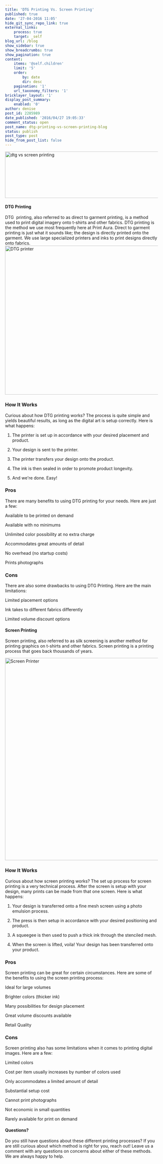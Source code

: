 ```yaml
---
title: 'DTG Printing Vs. Screen Printing'
published: true
date: '27-04-2016 11:05'
hide_git_sync_repo_link: true
external_links:
    process: true
    target: _self
blog_url: /blog
show_sidebar: true
show_breadcrumbs: true
show_pagination: true
content:
    items: '@self.children'
    limit: '5'
    order:
        by: date
        dir: desc
    pagination: '1'
    url_taxonomy_filters: '1'
bricklayer_layout: '1'
display_post_summary:
    enabled: '0'
author: denise
post_id: 2285989
date_published: '2016/04/27 19:05:33'
comment_status: open
post_name: dtg-printing-vs-screen-printing-blog
status: publish
post_type: post
hide_from_post_list: false
---
```


<img src="https://printaura.com/wp-content/uploads/2016/04/dtg-vs-screen-print-banner1.jpg" alt="dtg vs screen printing" width="647" height="153" class="alignnone size-full wp-image-2287665" />

<h4>DTG Printing</h4>
DTG  printing, also referred to as direct to garment printing, is a method used to print digital imagery onto t-shirts and other fabrics. DTG printing is the method we use most frequently here at Print Aura. Direct to garment printing is just what it sounds like; the design is directly printed onto the garment. We use large specialized printers and inks to print designs directly onto fabrics.

<img src="https://printaura.com/wp-content/uploads/2016/04/DTG-printer.jpg" alt="DTG printer" width="873" height="491" class="alignnone size-full wp-image-2287664" />

<h3>How It Works</h3>
Curious about how DTG printing works? The process is quite simple and yields beautiful results, as long as the digital art is setup correctly. Here is what happens:

1. The printer is set up in accordance with your desired placement and product.

2. Your design is sent to the printer.

3. The printer transfers your design onto the product.

4. The ink is then sealed in order to promote product longevity. 

5. And we're done. Easy!

<h3>Pros</h3>
There are many benefits to using DTG printing for your needs. Here are just a few:

<span style="color: #339966;"><span class="dashicons dashicons-yes"></span></span> Available to be printed on demand

<span style="color: #339966;"><span class="dashicons dashicons-yes"></span></span> Available with no minimums

<span style="color: #339966;"><span class="dashicons dashicons-yes"></span></span> Unlimited color possibility at no extra charge

<span style="color: #339966;"><span class="dashicons dashicons-yes"></span></span> Accommodates great amounts of detail

<span style="color: #339966;"><span class="dashicons dashicons-yes"></span></span> No overhead (no startup costs)

<span style="color: #339966;"><span class="dashicons dashicons-yes"></span></span> Prints photographs
<h3>Cons</h3>
There are also some drawbacks to using DTG Printing. Here are the main limitations:

<span style="color: #ff0000;"><span class="dashicons dashicons-no-alt"></span></span> Limited placement options

<span style="color: #ff0000;"><span class="dashicons dashicons-no-alt"></span></span> Ink takes to different fabrics differently

<span style="color: #ff0000;"><span class="dashicons dashicons-no-alt"></span></span> Limited volume discount options
<h4>Screen Printing</h4>

Screen printing, also referred to as silk screening is another method for printing graphics on t-shirts and other fabrics. Screen printing is a printing process that goes back thousands of years.

<img src="https://printaura.com/wp-content/uploads/2016/04/Screen-Printer.jpg" alt="Screen Printer" width="1186" height="667" class="alignnone size-full wp-image-2287589" /> 

<h3>How It Works</h3>
Curious about how screen printing works? The set up process for screen printing is a very technical process. After the screen is setup with your design, many prints can be made from that one screen. Here is what happens: 

1. Your design is transferred onto a fine mesh screen using a photo emulsion process.

2. The press is then setup in accordance with your desired positioning and product.

3. A squeegee is then used to push a thick ink through the stenciled mesh.

4. When the screen is lifted, voila! Your design has been transferred onto your product.
<h3>Pros</h3>
Screen printing can be great for certain circumstances. Here are some of the benefits to using the screen printing process:

<span style="color: #339966;"><span class="dashicons dashicons-yes"></span></span>Ideal for large volumes

<span style="color: #339966;"><span class="dashicons dashicons-yes"></span></span> Brighter colors (thicker ink)

<span style="color: #339966;"><span class="dashicons dashicons-yes"></span></span> Many possibilities for design placement

<span style="color: #339966;"><span class="dashicons dashicons-yes"></span></span> Great volume discounts available

<span style="color: #339966;"><span class="dashicons dashicons-yes"></span></span> Retail Quality
<h3>Cons</h3>
Screen printing also has some limitations when it comes to printing digital images. Here are a few:

<span style="color: #ff0000;"><span class="dashicons dashicons-no-alt"></span></span>Limited colors

<span style="color: #ff0000;"><span class="dashicons dashicons-no-alt"></span></span>Cost per item usually increases by number of colors used

<span style="color: #ff0000;"><span class="dashicons dashicons-no-alt"></span></span>Only accommodates a limited amount of detail

<span style="color: #ff0000;"><span class="dashicons dashicons-no-alt"></span></span>Substantial setup cost

<span style="color: #ff0000;"><span class="dashicons dashicons-no-alt"></span></span>Cannot print photographs

<span style="color: #ff0000;"><span class="dashicons dashicons-no-alt"></span></span>Not economic in small quantities

<span style="color: #ff0000;"><span class="dashicons dashicons-no-alt"></span></span>Rarely available for print on demand

<h4>Questions?</h4>
Do you still have questions about these different printing processes? If you are still curious about which method is right for you, reach out! Leave us a comment with any questions on concerns about either of these methods. We are always happy to help. 